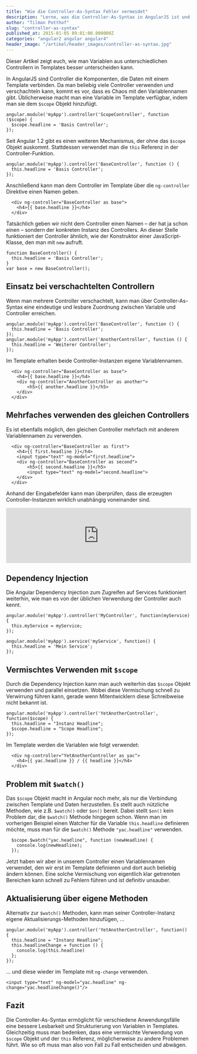 ```yaml
---
title: "Wie die Controller-As-Syntax Fehler vermeidet"
description: "Lerne, was die Controller-As-Syntax in AngularJS ist und wie du damit Fehler vermeidest. Mehr im Artikel!"
author: "Tilman Potthof"
slug: "controller-as-syntax"
published_at: 2015-01-05 09:01:00.000000Z
categories: "angular2 angular angular4"
header_image: "/artikel/header_images/controller-as-syntax.jpg"
---
```


Dieser Artikel zeigt euch, wie man Variablen aus unterschiedlichen Controllern in Templates besser unterscheiden kann.

In AngularJS sind Controller die Komponenten, die Daten mit einem Template verbinden.
Da man beliebig viele Controller verwenden und verschachteln kann, kommt es vor, dass es Chaos mit den Variablennamen gibt.
Üblicherweise macht man eine Variable im Template verfügbar, indem man sie dem `$scope` Objekt hinzufügt.

	angular.module('myApp').controller('ScopeController', function ($scope) {
	  $scope.headline = 'Basis Controller';
	});

Seit Angular 1.2 gibt es einen weiteren Mechanismus, der ohne das `$scope` Objekt auskommt.
Stattdessen verwendet man die `this` Referenz in der Controller-Funktion.

	angular.module('myApp').controller('BaseController', function () {
	  this.headline = 'Basis Controller';
	});

Anschließend kann man dem Controller im Template über die `ng-controller` Direktive einen Namen geben.

	  <div ng-controller="BaseController as base">
	    <h4>{{ base.headline }}</h4>
	  </div>

Tatsächlich geben wir nicht dem Controller einen Namen – der hat ja schon einen – sondern der konkreten Instanz des Controllers.
An dieser Stelle funktioniert der Controller ähnlich, wie der Konstruktor einer JavaScript-Klasse, den man mit `new` aufruft.

	function BaseController() {
	  this.headline = 'Basis Controller';
	}
	var base = new BaseController();

## Einsatz bei verschachtelten Controllern

Wenn man mehrere Controller verschachtelt, kann man über Controller-As-Syntax eine eindeutige und lesbare Zuordnung zwischen Variable und Controller erreichen.

	angular.module('myApp').controller('BaseController', function () {
	  this.headline = 'Basis Controller';
	});
	angular.module('myApp').controller('AnotherController', function () {
	  this.headline = 'Weiterer Controller';
	});

Im Template erhalten beide Controller-Instanzen eigene Variablennamen.

	  <div ng-controller="BaseController as base">
	    <h4>{{ base.headline }}</h4>
	    <div ng-controller="AnotherController as another">
	        <h5>{{ another.headline }}</h5>
	    </div>
	  </div>

## Mehrfaches verwenden des gleichen Controllers

Es ist ebenfalls möglich, den gleichen Controller mehrfach mit anderem Variablennamen zu verwenden.

	  <div ng-controller="BaseController as first">
	    <h4>{{ first.headline }}</h4>
	    <input type="text" ng-model="first.headline">
	    <div ng-controller="BaseController as second">
	        <h5>{{ second.headline }}</h5>
	        <input type="text" ng-model="second.headline">
	    </div>
	  </div>

Anhand der Eingabefelder kann man überprüfen, dass die erzeugten Controller-Instanzen wirklich unabhängig voneinander sind.

<iframe src="https://angularjs-de.github.io/plunker-mirror-angularjs.de/embed.plnkr.co/Sh6BGgpxygAbys97aNMa/preview.html" style="width:100%;height:150px;border:0"></iframe>


## Dependency Injection

Die Angular Dependency Injection zum Zugreifen auf Services funktioniert weiterhin, wie man es von der üblichen Verwendung der Controller auch kennt.

	angular.module('myApp').controller('MyController', function(myService) {
	  this.myService = myService;
	});

	angular.module('myApp').service('myService', function() {
	  this.headline = 'Mein Service';
	});

## Vermischtes Verwenden mit `$scope`

Durch die Dependency Injection kann man auch weiterhin das `$scope` Objekt verwenden und parallel einsetzen.
Wobei diese Vermischung schnell zu Verwirrung führen kann, gerade wenn Mitentwicklern diese Schreibweise nicht bekannt ist.

	angular.module('myApp').controller('YetAnotherController', function($scope) {
	  this.headline = "Instanz Headline";
	  $scope.headline = "Scope Headline";
	});

Im Template werden die Variablen wie folgt verwendet:

	  <div ng-controller="YetAnotherController as yac">
	    <h4>{{ yac.headline }} / {{ headline }}</h4>
	  </div>


## Problem mit `$watch()`

Das `$scope` Objekt macht in Angular noch mehr, als nur die Verbindung zwischen Template und Daten herzustellen.
Es stellt auch nützliche Methoden, wie z.B. `$watch()` oder `$on()` bereit.
Dabei stellt `$on()` kein Problem dar, die `$watch()` Methode hingegen schon.
Wenn man im vorherigen Beispiel einen Watcher für die Variable `this.headline` definieren möchte, muss man für die `$watch()` Methode `"yac.headline"` verwenden.

	  $scope.$watch("yac.headline", function (newHeadline) {
	    console.log(newHeadline);
	  });

Jetzt haben wir aber in unserem Controller einen Variablennamen verwendet, den wir erst im Template definieren und dort auch beliebig ändern können.
Eine solche Vermischung von eigentlich klar getrennten Bereichen kann schnell zu Fehlern führen und ist definitiv unsauber.

## Aktualisierung über eigene Methoden

Alternativ zur `$watch()` Methoden, kann man seiner Controller-Instanz eigene Aktualisierungs-Methoden hinzufügen, ...

	angular.module('myApp').controller('YetAnotherController', function() {
	  this.headline = "Instanz Headline";
	  this.headlineChange = function () {
	    console.log(this.headline)
	  };
	});

... und diese wieder im Template mit `ng-change` verwenden.

    <input type="text" ng-model="yac.headline" ng-change="yac.headlineChange()"/>

## Fazit

Die Controller-As-Syntax ermöglicht für verschiedene Anwendungsfälle eine bessere Lesbarkeit und Strukturierung von Variablen in Templates.
Gleichzeitig muss man bedenken, dass eine vermischte Verwendung von `$scope` Objekt und der `this` Referenz, möglicherweise zu andere Problemen führt.
Wie so oft muss man also von Fall zu Fall entscheiden und abwägen.
 